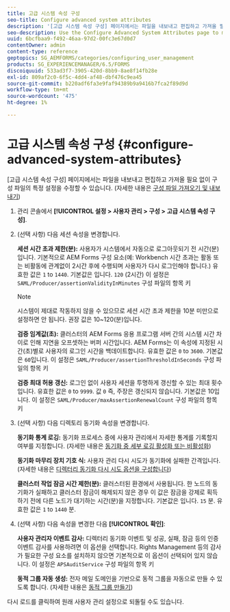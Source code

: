 ```yaml
---
title: 고급 시스템 속성 구성
seo-title: Configure advanced system attributes
description: '[고급 시스템 속성 구성] 페이지에서는 파일을 내보내고 편집하고 가져올 필요 없이 구성 파일의 특정 설정을 수정할 수 있습니다.'
seo-description: Use the Configure Advanced System Attributes page to modify certain settings in the configuration file without the need to export, edit, and import the file.
uuid: 6bcfbaa9-f492-46aa-97d2-00fc3e67d0d7
contentOwner: admin
content-type: reference
geptopics: SG_AEMFORMS/categories/configuring_user_management
products: SG_EXPERIENCEMANAGER/6.5/FORMS
discoiquuid: 533ad3f7-3905-420d-8bb9-8ae8f14fb28e
exl-id: 809af2c0-6f5c-4dd4-af48-dbf476c9ea45
source-git-commit: b220adf6fa3e9faf94389b9a9416b7fca2f89d9d
workflow-type: tm+mt
source-wordcount: '475'
ht-degree: 1%

---
```


# 고급 시스템 속성 구성 {#configure-advanced-system-attributes}

[고급 시스템 속성 구성] 페이지에서는 파일을 내보내고 편집하고 가져올 필요 없이 구성 파일의 특정 설정을 수정할 수 있습니다. (자세한 내용은 [구성 파일 가져오기 및 내보내기](/help/forms/using/admin-help/importing-exporting-configuration-file.md#importing-and-exporting-the-configuration-file))

1. 관리 콘솔에서 **[!UICONTROL 설정 > 사용자 관리 > 구성 > 고급 시스템 속성 구성]**.
1. (선택 사항) 다음 세션 속성을 변경합니다.

   **세션 시간 초과 제한(분):** 사용자가 시스템에서 자동으로 로그아웃되기 전 시간(분)입니다. 기본적으로 AEM Forms 구성 요소(예: Workbench 시간 초과는 활동 또는 비활동에 관계없이 2시간 후에 수행되며 사용자가 다시 로그인해야 합니다.) 유효한 값은 `1` to `1440`. 기본값은 입니다. `120` (2시간) 이 설정은 `SAML/Producer/assertionValidityInMinutes` 구성 파일의 항목 키

   >[!NOTE]
   >
   >시스템이 제대로 작동하지 않을 수 있으므로 세션 시간 초과 제한을 10분 미만으로 설정하면 안 됩니다. 권장 값은 10~120(분)입니다.

   **검증 임계값(초):** 클러스터의 AEM Forms 응용 프로그램 서버 간의 시스템 시간 차이로 인해 지연을 오프셋하는 버퍼 시간입니다. AEM Forms는 이 속성에 지정된 시간(초)별로 사용자의 로그인 시간을 백데이트합니다. 유효한 값은 `0` to `3600`. 기본값은 `60`입니다. 이 설정은 `SAML/Producer/assertionThresholdInSeconds` 구성 파일의 항목 키

   **검증 최대 허용 갱신:** 로그인 없이 사용자 세션을 투명하게 갱신할 수 있는 최대 횟수입니다. 유효한 값은 `0` to `9999`. 값 `0` 즉, 주장은 갱신되지 않습니다. 기본값은 10입니다. 이 설정은 `SAML/Producer/maxAssertionRenewalCount` 구성 파일의 항목 키

1. (선택 사항) 다음 디렉토리 동기화 속성을 변경합니다.

   **동기화 통계 로깅:** 동기화 프로세스 중에 사용자 관리에서 자세한 통계를 기록할지 여부를 지정합니다. (자세한 내용은 [동기화 중 세부 로깅 활성화 또는 비활성화](/help/forms/using/admin-help/synchronizing-directories.md#enable-or-disable-detailed-logging-during-synchronization))

   **동기화 마무리 장치 기호 식:** 사용자 관리 다시 시도가 동기화에 실패한 간격입니다. (자세한 내용은 [디렉터리 동기화 다시 시도 옵션을 구성합니다](/help/forms/using/admin-help/synchronizing-directories.md#configure-the-directory-synchronization-retry-option))

   **클러스터 작업 잠금 시간 제한(분):** 클러스터된 환경에서 사용됩니다. 한 노드의 동기화가 실패하고 클러스터 잠금이 해제되지 않은 경우 이 값은 잠금을 강제로 획득하기 전에 다른 노드가 대기하는 시간(분)을 지정합니다. 기본값은 입니다. `15` 분. 유효한 값은 `1` to `1440` 분.

1. (선택 사항) 다음 속성을 변경한 다음 **[!UICONTROL 확인]**:

   **사용자 관리자 이벤트 감사:** 디렉터리 동기화 이벤트 및 성공, 실패, 잠금 등의 인증 이벤트 감사를 사용하려면 이 옵션을 선택합니다. Rights Management 등의 감사가 필요한 구성 요소를 설치하지 않으면 기본적으로 이 옵션이 선택되어 있지 않습니다. 이 설정은 `APSAuditService` 구성 파일의 항목 키

   **동적 그룹 자동 생성:** 전자 메일 도메인을 기반으로 동적 그룹을 자동으로 만들 수 있도록 합니다. (자세한 내용은 [동적 그룹 만들기](/help/forms/using/admin-help/creating-configuring-groups.md#create-a-dynamic-group))

다시 로드를 클릭하여 원래 사용자 관리 설정으로 되돌릴 수도 있습니다.
